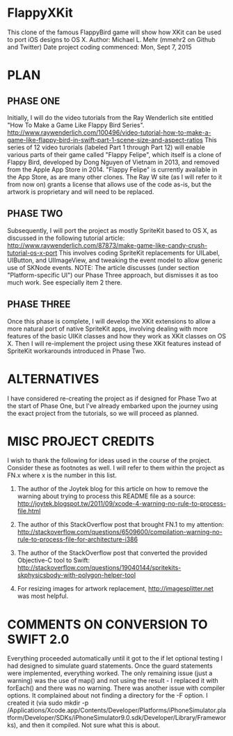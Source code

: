 # FlappyXKit
This clone of the famous FlappyBird game will show how XKit can be used to port iOS designs to OS X.
Author: Michael L. Mehr (mmehr2 on Github and Twitter)
Date project coding commenced: Mon, Sept 7, 2015

PLAN
====

PHASE ONE
---------
Initially, I will do the video tutorials from the Ray Wenderlich site entitled "How To Make a Game Like Flappy Bird Series".
    http://www.raywenderlich.com/100496/video-tutorial-how-to-make-a-game-like-flappy-bird-in-swift-part-1-scene-size-and-aspect-ratios
This series of 12 video turorials (labeled Part 1 through Part 12) will enable various parts of their game called "Flappy Felipe", which itself is a clone of Flappy Bird, developed by Dong Nguyen of Vietnam in 2013, and removed from the Apple App Store in 2014. "Flappy Felipe" is currently available in the App Store, as are many other clones.
The Ray W site (as I will refer to it from now on) grants a license that allows use of the code as-is, but the artwork is proprietary and will need to be replaced.

PHASE TWO
---------
Subsequently, I will port the project as mostly SpriteKit based to OS X, as discussed in the following tutorial article:
    http://www.raywenderlich.com/87873/make-game-like-candy-crush-tutorial-os-x-port
This involves coding SpriteKit replacements for UILabel, UIButton, and UIImageView, and tweaking the event model to allow generic use of SKNode events.
NOTE: The article discusses (under section "Platform-specific UI") our Phase Three approach, but dismisses it as too much work. See especially item 2 there.

PHASE THREE
-----------
Once this phase is complete, I will develop the XKit extensions to allow a more natural port of native SpriteKit apps, involving dealing with more features of the basic UIKit classes and how they work as XKit classes on OS X.
Then I will re-implement the project using these XKit features instead of SpriteKit workarounds introduced in Phase Two.

ALTERNATIVES
============
I have considered re-creating the project as if designed for Phase Two at the start of Phase One, but I've already embarked upon the journey using the exact project from the tutorials, so we will proceed as planned.

MISC PROJECT CREDITS
====================
I wish to thank the following for ideas used in the course of the project. Consider these as footnotes as well. I will refer to them within the project as FN.x where x is the number in this list.

1. The author of the Joytek blog for this article on how to remove the warning about trying to process this README file as a source: http://joytek.blogspot.tw/2011/09/xcode-4-warning-no-rule-to-process-file.html

2. The author of this StackOverflow post that brought FN.1 to my attention: http://stackoverflow.com/questions/6509600/compilation-warning-no-rule-to-process-file-for-architecture-i386

3. The author of the StackOverflow post that converted the provided Objective-C tool to Swift:  http://stackoverflow.com/questions/19040144/spritekits-skphysicsbody-with-polygon-helper-tool

4. For resizing images for artwork replacement, http://imagesplitter.net was most helpful.

COMMENTS ON CONVERSION TO SWIFT 2.0
===================================

Everything proceeded automatically until it got to the if let optional testing I had designed to simulate guard statements. Once the guard statements were implemented, everything worked.
The only remaining issue (just a warning) was the use of map() and not using the result - I replaced it with forEach() and there was no warning.
There was another issue with compiler options. It complained about not finding a directory for the -F option. I created it (via sudo mkdir -p /Applications/Xcode.app/Contents/Developer/Platforms/iPhoneSimulator.platform/Developer/SDKs/iPhoneSimulator9.0.sdk/Developer/Library/Frameworks), and then it compiled. Not sure what this is about.
